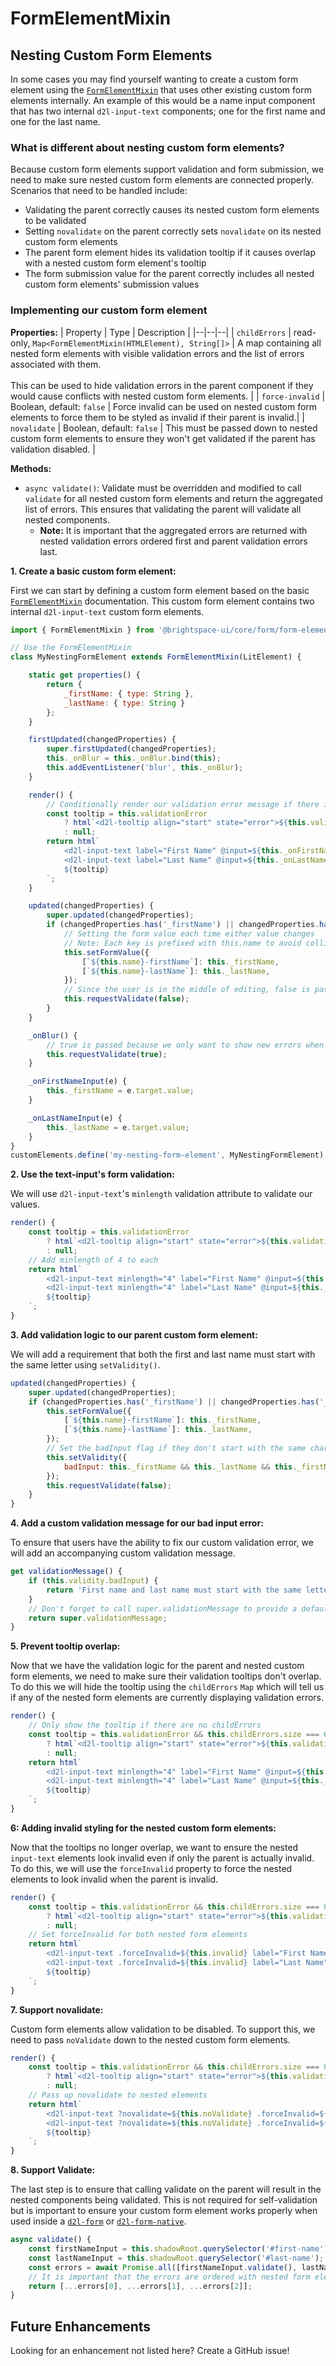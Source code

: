 # FormElementMixin

## Nesting Custom Form Elements

In some cases you may find yourself wanting to create a custom form element using the [`FormElementMixin`](./form-element-mixin.md) that uses other existing custom form elements internally. An example of this would be a name input component that has two internal `d2l-input-text` components; one for the first name and one for the last name.

###  What is different about nesting custom form elements?

Because custom form elements support validation and form submission, we need to make sure nested custom form elements are connected properly. Scenarios that need to be handled include:
- Validating the parent correctly causes its nested custom form elements to be validated
- Setting `novalidate` on the parent correctly sets `novalidate` on its nested custom form elements
- The parent form element hides its validation tooltip if it causes overlap with a nested custom form element's tooltip
- The form submission value for the parent correctly includes all nested custom form elements' submission values

### Implementing our custom form element

**Properties:**
| Property | Type | Description |
|--|--|--|
| `childErrors` | read-only, `Map<FormElementMixin(HTMLElement), String[]>` | A map containing all nested form elements with visible validation errors and the list of errors associated with them.<br><br>This can be used to hide validation errors in the parent component if they would cause conflicts with nested custom form elements. |
| `force-invalid` | Boolean, default: `false` | Force invalid can be used on nested custom form elements to force them to be styled as invalid if their parent is invalid.|
| `novalidate` | Boolean, default: `false` | This must be passed down to nested custom form elements to ensure they won't get validated if the parent has validation disabled.  |

**Methods:**
- `async validate()`: Validate must be overridden and modified to call `validate` for all nested custom form elements and return the aggregated list of errors. This ensures that validating the parent will validate all nested components.
	- **Note:** It is important that the aggregated errors are returned with nested validation errors ordered first and parent validation errors last.

**1. Create a basic custom form element:**

First we can start by defining a custom form element based on the basic [`FormElementMixin`](./form-element-mixin.md) documentation. This custom form element contains two internal `d2l-input-text` custom form elements.

```javascript
import { FormElementMixin } from '@brightspace-ui/core/form/form-element-mixin.js';

// Use the FormElementMixin
class MyNestingFormElement extends FormElementMixin(LitElement) {

	static get properties() {
		return {
			_firstName: { type: String },
			_lastName: { type: String }
		};
	}

	firstUpdated(changedProperties) {
		super.firstUpdated(changedProperties);
		this._onBlur = this._onBlur.bind(this);
		this.addEventListener('blur', this._onBlur);
	}

	render() {
		// Conditionally render our validation error message if there is one
		const tooltip = this.validationError
			? html`<d2l-tooltip align="start" state="error">${this.validationError}</d2l-tooltip>`
			: null;
		return html`
			<d2l-input-text label="First Name" @input=${this._onFirstNameInput} id="first-name"></d2l-input-text>
			<d2l-input-text label="Last Name" @input=${this._onLastNameInput} id="last-name"></d2l-input-text>
			${tooltip}
		`;
	}

	updated(changedProperties) {
		super.updated(changedProperties);
		if (changedProperties.has('_firstName') || changedProperties.has('_lastName')) {
			// Setting the form value each time either value changes
			// Note: Each key is prefixed with this.name to avoid collisions if this control is used multiple times in a single form
			this.setFormValue({
				[`${this.name}-firstName`]: this._firstName,
				[`${this.name}-lastName`]: this._lastName,
			});
			// Since the user is in the middle of editing, false is passed because we only want to update the existing error message
			this.requestValidate(false);
		}
	}

	_onBlur() {
		// true is passed because we only want to show new errors when the user has finished editing
		this.requestValidate(true);
	}

	_onFirstNameInput(e) {
		this._firstName = e.target.value;
	}

	_onLastNameInput(e) {
		this._lastName = e.target.value;
	}
}
customElements.define('my-nesting-form-element', MyNestingFormElement);
```

**2. Use the text-input's form validation:**

We will use `d2l-input-text`'s `minlength` validation attribute to validate our values.

```javascript
render() {
	const tooltip = this.validationError
		? html`<d2l-tooltip align="start" state="error">${this.validationError}</d2l-tooltip>`
		: null;
	// Add minlength of 4 to each
	return html`
		<d2l-input-text minlength="4" label="First Name" @input=${this._onFirstNameInput} id="first-name"></d2l-input-text>
		<d2l-input-text minlength="4" label="Last Name" @input=${this._onLastNameInput} id="last-name"></d2l-input-text>
		${tooltip}
	`;
}
```

**3. Add validation logic to our parent custom form element:**

We will add a requirement that both the first and last name must start with the same letter using `setValidity()`.

```javascript
updated(changedProperties) {
	super.updated(changedProperties);
	if (changedProperties.has('_firstName') || changedProperties.has('_lastName')) {
		this.setFormValue({
			[`${this.name}-firstName`]: this._firstName,
			[`${this.name}-lastName`]: this._lastName,
		});
		// Set the badInput flag if they don't start with the same character.
		this.setValidity({
			badInput: this._firstName && this._lastName && this._firstName[0] !== this._lastName[0]
		});
		this.requestValidate(false);
	}
}
```

**4. Add a custom validation message for our bad input error:**

To ensure that users have the ability to fix our custom validation error, we will add an accompanying custom validation message.

```javascript
get validationMessage() {
	if (this.validity.badInput) {
		return 'First name and last name must start with the same letter.';
	}
	// Don't forget to call super.validationMessage to provide a default error message.
	return super.validationMessage;
}
```

**5. Prevent tooltip overlap:**

Now that we have the validation logic for the parent and nested custom form elements, we need to make sure their validation tooltips don't overlap. To do this we will hide the tooltip using the `childErrors` `Map` which will tell us if any of the nested form elements are currently displaying validation errors.

```javascript
render() {
	// Only show the tooltip if there are no childErrors
	const tooltip = this.validationError && this.childErrors.size === 0
		? html`<d2l-tooltip align="start" state="error">${this.validationError}</d2l-tooltip>`
		: null;
	return html`
		<d2l-input-text minlength="4" label="First Name" @input=${this._onFirstNameInput} id="first-name"></d2l-input-text>
		<d2l-input-text minlength="4" label="Last Name" @input=${this._onLastNameInput} id="last-name"></d2l-input-text>
		${tooltip}
	`;
}
```

**6: Adding invalid styling for the nested custom form elements:**

Now that the tooltips no longer overlap, we want to ensure the nested `input-text` elements look invalid even if only the parent is actually invalid. To do this, we will use the `forceInvalid` property to force the nested elements to look invalid when the parent is invalid.

```javascript
render() {
	const tooltip = this.validationError && this.childErrors.size === 0
		? html`<d2l-tooltip align="start" state="error">${this.validationError}</d2l-tooltip>`
		: null;
	// Set forceInvalid for both nested form elements
	return html`
		<d2l-input-text .forceInvalid=${this.invalid} label="First Name" minlength="4" @input=${this._onFirstNameInput} id="first-name"></d2l-input-text>
		<d2l-input-text .forceInvalid=${this.invalid} label="Last Name" minlength="4" @input=${this._onLastNameInput} id="last-name"></d2l-input-text>
		${tooltip}
	`;
}
```

**7. Support novalidate:**

Custom form elements allow validation to be disabled. To support this, we need to pass `noValidate` down to the nested custom form elements.

```javascript
render() {
	const tooltip = this.validationError && this.childErrors.size === 0
		? html`<d2l-tooltip align="start" state="error">${this.validationError}</d2l-tooltip>`
		: null;
	// Pass up novalidate to nested elements
	return html`
		<d2l-input-text ?novalidate=${this.noValidate} .forceInvalid=${this.invalid} label="First Name" minlength="4" @input=${this._onFirstNameInput} id="first-name"></d2l-input-text>
		<d2l-input-text ?novalidate=${this.noValidate} .forceInvalid=${this.invalid} label="Last Name" minlength="4" @input=${this._onLastNameInput} id="last-name"></d2l-input-text>
		${tooltip}
	`;
}
```

**8. Support Validate:**

The last step is to ensure that calling validate on the parent will result in the nested components being validated. This is not required for self-validation but is important to ensure your custom form element works properly when used inside a [`d2l-form`](../form.md) or [`d2l-form-native`](../form-native.md).

```javascript
async validate() {
	const firstNameInput = this.shadowRoot.querySelector('#first-name');
	const lastNameInput = this.shadowRoot.querySelector('#last-name');
	const errors = await Promise.all([firstNameInput.validate(), lastNameInput.validate(), super.validate()]);
	// It is important that the errors are ordered with nested form elements first and the parent component last
	return [...errors[0], ...errors[1], ...errors[2]];
}
```

## Future Enhancements

Looking for an enhancement not listed here? Create a GitHub issue!
